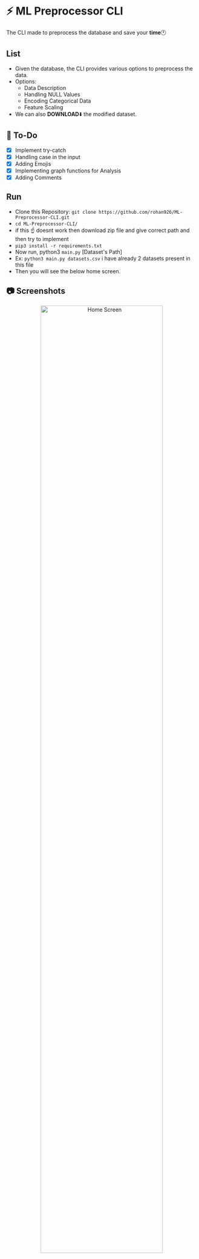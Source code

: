 # :zap: ML Preprocessor CLI

The CLI made to preprocess the database and save your **time**:clock1:

## List

- Given the database, the CLI provides various options to preprocess the data. 
- Options:
    - Data Description
    - Handling NULL Values
    - Encoding Categorical Data
    - Feature Scaling
- We can also **DOWNLOAD**:arrow_down: the modified dataset.

## :memo: To-Do

- [x] Implement try-catch
- [x] Handling case in the input
- [x] Adding Emojis
- [x] Implementing graph functions for Analysis
- [x] Adding Comments

## Run

- Clone this Repository: `git clone https://github.com/rohan926/ML-Preprocessor-CLI.git`
- `cd ML-Preprocessor-CLI/`
- if this ☝️ doesnt work then download zip file and give correct path and then try to implement
- `pip3 install -r requirements.txt`
- Now run, python3 `main.py` [Dataset's Path]
- Ex: `python3 main.py datasets.csv` i have already 2 datasets present in this file
- Then you will see the below home screen.

## :camera: Screenshots

<p align="center">
    <img alt="Home Screen" src="C:\Users\U\Pictures\pic.PNG" width="80%"/>
</p>

## Future Scope

- Implementing GUI of this project.
- Implement Undo and Redo for the Database.
- Implement other preprocessing steps.

#### If you have any questions, just let me know [here.](mailto:rohanpatankar926@gmail.com)
